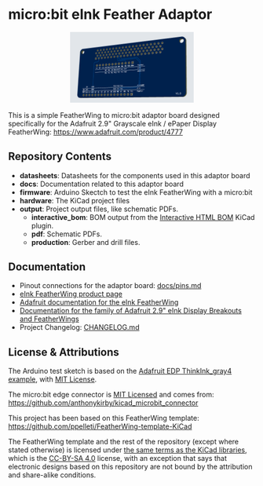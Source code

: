# micro:bit eInk Feather Adaptor

<p align="center"><img width="50%" alt="front-render-v1 0" src="docs/img/front-render-v1.0.png"></p>

This is a simple FeatherWing to micro:bit adaptor board designed specifically
for the Adafruit 2.9" Grayscale eInk / ePaper Display FeatherWing:
https://www.adafruit.com/product/4777


## Repository Contents

- **datasheets**: Datasheets for the components used in this adaptor board
- **docs**: Documentation related to this adaptor board
- **firmware**: Arduino Skectch to test the eInk FeatherWing with a micro:bit
- **hardware**: The KiCad project files
- **output**: Project output files, like schematic PDFs.
    - **interactive_bom**: BOM output from the
      [Interactive HTML BOM](https://github.com/openscopeproject/InteractiveHtmlBom)
      KiCad plugin.
    - **pdf**: Schematic PDFs.
    - **production**: Gerber and drill files.

## Documentation

- Pinout connections for the adaptor board: [docs/pins.md](docs/pins.md)
- [eInk FeatherWing product page](https://www.adafruit.com/product/4777)
- [Adafruit documentation for the eInk FeatherWing](https://learn.adafruit.com/adafruit-eink-display-breakouts/grayscale-29-overview)
- [Documentation for the family of Adafruit 2.9" eInk Display Breakouts and FeatherWings](https://learn.adafruit.com/adafruit-2-9-eink-display-breakouts-and-featherwings/)
- Project Changelog: [CHANGELOG.md](CHANGELOG.md)

## License & Attributions

The Arduino test sketch is based on the
[Adafruit EDP ThinkInk_gray4 example][6], with [MIT License][7].

The micro:bit edge connector is [MIT Licensed][8] and comes from:
https://github.com/anthonykirby/kicad_microbit_connector

This project has been based on this FeatherWing template:
https://github.com/ppelleti/FeatherWing-template-KiCad

The FeatherWing template and the rest of the repository (except where stated
otherwise) is licensed under [the same terms as the KiCad libraries][9],
which is the [CC-BY-SA 4.0][10] license, with an exception that says that
electronic designs based on this repository are not bound by the attribution
and share-alike conditions.

[6]: https://github.com/adafruit/Adafruit_EPD/blob/4.4.3/examples/ThinkInk_gray4/ThinkInk_gray4.ino
[7]: firmware/eink_feather_test/LICENSE
[8]: hardware/microbit_connector/LICENSE
[9]: https://forum.kicad.info/t/kicad-library-licensing/7856
[10]: https://creativecommons.org/licenses/by-sa/4.0/legalcode
